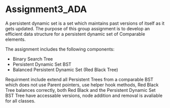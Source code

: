 # Assignment3_ADA

A persistent dynamic set is a set which maintains past versions of itself as it gets updated. The purpose of this group assignment is to develop an efficient data structure for a persistent dynamic set of Comparable elements.

The assignment includes the following components:
  - Binary Search Tree
  - Persistent Dynamic Set BST
  - Balanced Persistent Dynamic Set (Red Black Tree)

Requirment include extend all Persistent Trees from a comparable BST which does not use Parent pointers, use helper hook methods, Red Black Tree balances correctly, both Red Black and the Persistent Dynamic Set BST Tree have accessable versions, node addition and removal is avaliable for all classes.

